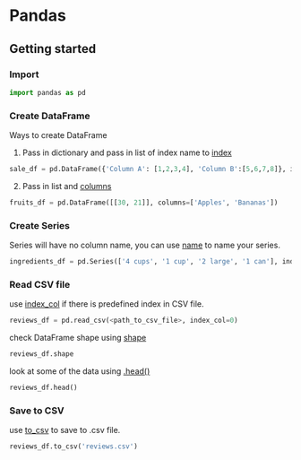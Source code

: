 # Pandas
## Getting started
### Import
```python
import pandas as pd
```
### Create DataFrame
Ways to create DataFrame
1) Pass in dictionary and pass in list of index name to [index]()
```python
sale_df = pd.DataFrame({'Column A': [1,2,3,4], 'Column B':[5,6,7,8]}, index= ['2019 sales', '2020 sales', '2021 sales'])
```
2) Pass in list and [columns]()
```python
fruits_df = pd.DataFrame([[30, 21]], columns=['Apples', 'Bananas'])
```
### Create Series
Series will have no column name, you can use [name]() to name your series.
```python
ingredients_df = pd.Series(['4 cups', '1 cup', '2 large', '1 can'], index = ['Flour', 'Milk', 'Eggs', 'Spam'], name = 'Dinner')
```
### Read CSV file
use [index_col]() if there is predefined index in CSV file. 
```python
reviews_df = pd.read_csv(<path_to_csv_file>, index_col=0)
```
check DataFrame shape using [shape]()
```python
reviews_df.shape
```
look at some of the data using [.head()]()
```python
reviews_df.head()
```
### Save to CSV
use [to_csv]() to save to .csv file.
```python
reviews_df.to_csv('reviews.csv')
```
